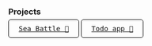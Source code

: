 ### Projects
[<kbd style="padding: 10px 20px; border: 1px solid black; border-radius: 5px; background-color: #;">Sea Battle 🚢</kbd>](https://github.com/mzdevI/stepit-projects/tree/c%2B%2B/sea-battle)
[<kbd style="padding: 10px 20px; border: 1px solid black; border-radius: 5px; background-color: #;">Todo app 📝</kbd>](https://github.com/mzdevI/stepit-projects/tree/c%2B%2B/todo-app)

